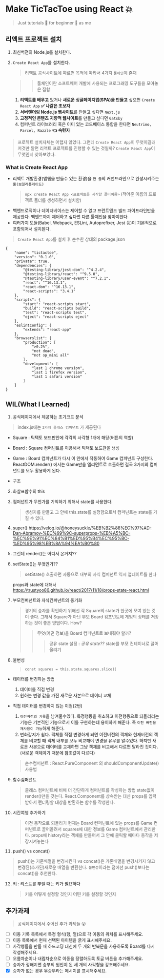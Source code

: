 # Make TicTacToe using React 💥

> Just tutorials 💨 for beginner 👶 as me

## 리액트 프로젝트 설치

1. 최신버전의 Node.js를 설치한다.
2. `Create React App`를 설치한다.

    > 리액트 공식사이트에 따르면 목적에 따라서 4가지 `툴체인`이 존재

    > > 툴체인이란 소프트웨어 개발에 사용되는 프로그래밍 도구들을 모아놓은 집합

    1. **리액트를 배우고** 있거나 **새로운 싱글페이지앱(SPA)을 만들고** 싶으면 `Create React App` **✅ 나같은 초보자**
    2. **서버랜더링 Node.js 웹사이트**를 만들고 싶다면 `Next.js`
    3. **고정적인 콘텐츠 지향적 웹사이트**를 만들고 싶다면 `Gatsby`
    4. 컴퍼넌트 라이브러리 혹은 이미 있는 코드베이스 통합을 한다면 `Neutrino, Parcel, Razzle` **👈 숙련자**

> 프로젝트 설치자체는 어렵지 않았다. 그런데 `Create React App`이 무엇이길래 저것만 깔면 리액트 프로젝트를 진행할 수 있는 것일까? `Create React App`이 무엇인지 찾아보았다.

### What is Create React App

-   리액트 개발환경(앱웹을 만들수 있는 환경)을 `한 줄`의 커맨드라인으로 완성시켜주는 `툴(보일러플레이드)`
    > `npx create React App <프로젝트를 시작할 폴더이름>` (적어준 이름의 프로젝트 폴더를 생성하면서 설치함)
-   백앤드로직이나 데이터베이스는 제어할 수 없고 프런트엔드 빌드 파이프라인만을 제공한다. 백엔드까지 제어하고 싶다면 다른 툴체인을 찾아야한다.
-   여러가지 모듈(Babel, Webpack, ESLint, Autoprefixer, Jest 등)이 기본적으로 포함되어서 설치된다.

> `Create React App`를 설치 후 순수한 상태의 package.json

```
{
    "name": "tictactoe",
    "version": "0.1.0",
    "private": true,
    "dependencies": {
        "@testing-library/jest-dom": "^4.2.4",
        "@testing-library/react": "^9.5.0",
        "@testing-library/user-event": "^7.2.1",
        "react": "^16.13.1",
        "react-dom": "^16.13.1",
        "react-scripts": "3.4.1"
    },
    "scripts": {
        "start": "react-scripts start",
        "build": "react-scripts build",
        "test": "react-scripts test",
        "eject": "react-scripts eject"
    },
    "eslintConfig": {
        "extends": "react-app"
    },
    "browserslist": {
        "production": [
            ">0.2%",
            "not dead",
            "not op_mini all"
        ],
        "development": [
            "last 1 chrome version",
            "last 1 firefox version",
            "last 1 safari version"
        ]
    }
}
```

## WIL(What I Learned)

1. 공식페이지에서 제공하는 초기코드 분석

> index.js에는 `3가지 클래스 컴퍼넌트` 가 제공된다

-   Square : 틱택토 보드판안에 각각의 사각형 1개에 해당(버튼의 역할)
-   Board : Square 컴퍼넌트를 이용해서 틱택토 보드판을 생성
-   Game : Board 컴퍼넌트가 다시 이 안에서 작동하여 Game 컴퍼넌트 구성한다. ReactDOM.render() 에서는 Game만을 엘리먼트로 호출하면 결국 3가지의 컴퍼넌트를 모두 활용하게 된다.

-   구조

2. 화살표함수의 this

3. 컴퍼넌트가 무언가를 기억하기 위해서 state를 사용한다.

    > 생성자를 만들고 그 안에 this.state를 설정함으로서 컴퍼넌트는 state를 가질 수 있다.

4. super()
   https://velog.io/@honeysuckle/%EB%B2%88%EC%97%AD-Dan-Abramov-%EC%99%9C-superprops-%EB%A5%BC-%EC%9E%91%EC%84%B1%ED%95%B4%EC%95%BC-%ED%95%98%EB%8A%94%EA%B0%80

5. 그런데 render()는 어디서 온거지??

6. setState()는 무엇인가??

    > setState() 호출하면 자동으로 내부의 자식 컴퍼넌트 역시 업데이트를 한다

    props와 state에 대해서
    https://trustyoo86.github.io/react/2017/11/18/props-state-react.html

7. 부모컨퍼넌트와 자식컨퍼넌트의 동기화
    > 경기의 승자를 확인하기 위해선 각 Square의 state가 한곳에 모여 있는 것이 좋다. 그래서 Square가 아닌 부모 Board 컴포넌트에 게임의 상태를 저장하는 것이 좋은 방법이다. How?
    >
    > > 무엇(어떤 정보)을 Board 컴퍼넌트로 보내줘야 할까?
    > >
    > > > 공유 state 설정 : _공유 state??_
    > > > state를 부모 컨테이너로 끌어올리기
8. 불변성
    > `const squares = this.state.squares.slice()`

-   데이터를 변경하는 방법

    1. 데이터를 직접 변경
    2. 원하는 변경 값을 가진 새로운 사본으로 데이터 교체

-   직접 데이터를 변경하지 않는 이점(2번)

    1. `이전버전의 기록`을 남겨둘수있다. 특정행동을 취소하고 이전행동으로 되돌리리는 기능은 기본적인 기능으로서 이를 구현하는데 용이하게 해준다. 즉 `이전 버전을 재사용이 가능`하게 해준다.
    2. 변화감지가 쉽다. 객체를 직접 변경하게 되면 이전버전의 객체와 현재버전의 객체를 비교할 때 객체 내부를 모두 비교해야 변경을 유무를 알수있다. 하지만 새로운 사본으로 데이터를 교체하면 그냥 객체를 비교해서 다르면 달라진 것이다.(새로운 객체이기 때문에 참조값이 다르다)

    > 순수컴퍼넌트 : React.PureComponent 의 shouldComponentUpdate() 사용법

9. 함수컴퍼넌트

    > 클래스 컴퍼넌트에 비해 더 간단하게 컴퍼넌트를 작성하는 방법
    > state없이 render()만을 갖는다.
    > React.Component를 상속받는 대신 props를 입력받아서 랜더링할 대상을 반환하는 함수를 작성한다.

10. 시간여행 추가하기

    > 이전 동작으로 되돌리기
    > 현재는 Board 컨퍼넌트에 있는 props를 Game 컨퍼넌트로 끌어올려서 squares에 대한 정보를 Game 컴퍼넌트에서 관리한다.
    > props에 history라는 객체를 만들어서 그 안에 클릭할 때마다 동작을 저장시켜놓는다

11. push() vs concat()

> push()는 기준배열을 변경시킨다 vs concat()은 기존배열을 변경시키지 않고 변경된(추가된)새로운 배열을 반환한다.
> `불변성`이라는 점에선 push()보다는 concat()을 추천한다.

12. 키 : 리스트를 뿌릴 때는 키가 필요하다
    > 키를 어떻게 설정할 것인지 어떤 키를 설정할 것인지

## 추가과제

> 공식페이지에서 주어진 추가 과제들 😵

-   [ ] 이동 기록 목록에서 특정 형식(행, 열)으로 각 이동의 위치를 표시해주세요.
-   [ ] 이동 목록에서 현재 선택된 아이템을 굵게 표시해주세요.
-   [ ] 사각형들을 만들 때 하드코딩 대신에 두 개의 반복문을 사용하도록 Board를 다시 작성해주세요.
-   [ ] 오름차순이나 내림차순으로 이동을 정렬하도록 토글 버튼을 추가해주세요.
-   [ ] 승자가 정해지면 승부의 원인이 된 세 개의 사각형을 강조해주세요.
-   [x] 승자가 없는 경우 무승부라는 메시지를 표시해주세요.
